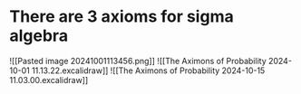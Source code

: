 # There are 3 axioms for sigma algebra
![[Pasted image 20241001113456.png]]
![[The Aximons of Probability 2024-10-01 11.13.22.excalidraw]]
![[The Aximons of Probability 2024-10-15 11.03.00.excalidraw]]